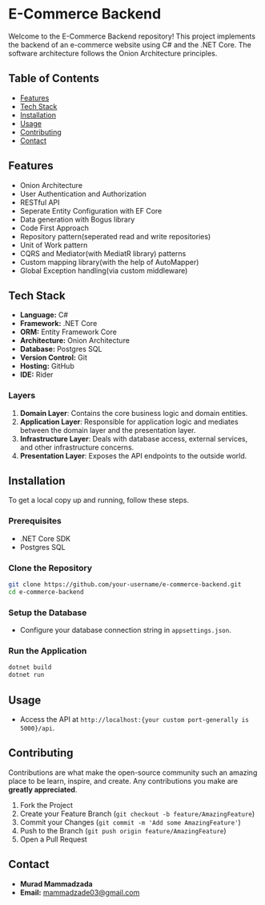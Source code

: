 # E-Commerce Backend

Welcome to the E-Commerce Backend repository! This project implements the backend of an e-commerce website using C# and the .NET Core. The software architecture follows the Onion Architecture principles.

## Table of Contents

- [Features](#features)
- [Tech Stack](#tech-stack)
- [Installation](#installation)
- [Usage](#usage)
- [Contributing](#contributing)
- [Contact](#contact)

## Features

- Onion Architecture
- User Authentication and Authorization
- RESTful API
- Seperate Entity Configuration with EF Core
- Data generation with Bogus library
- Code First Approach
- Repository pattern(seperated read and write repositories)
- Unit of Work pattern
- CQRS and Mediator(with MediatR library) patterns
- Custom mapping library(with the help of AutoMapper)
- Global Exception handling(via custom middleware)

## Tech Stack

- **Language:** C#
- **Framework:** .NET Core
- **ORM:** Entity Framework Core
- **Architecture:** Onion Architecture
- **Database:** Postgres SQL
- **Version Control:** Git
- **Hosting:** GitHub
- **IDE:** Rider


### Layers

1. **Domain Layer**: Contains the core business logic and domain entities.
2. **Application Layer**: Responsible for application logic and mediates between the domain layer and the presentation layer.
3. **Infrastructure Layer**: Deals with database access, external services, and other infrastructure concerns.
4. **Presentation Layer**: Exposes the API endpoints to the outside world.

## Installation

To get a local copy up and running, follow these steps.

### Prerequisites

- .NET Core SDK
- Postgres SQL

### Clone the Repository

```bash
git clone https://github.com/your-username/e-commerce-backend.git
cd e-commerce-backend
```

### Setup the Database

- Configure your database connection string in `appsettings.json`.

### Run the Application

```bash
dotnet build
dotnet run
```

## Usage

- Access the API at `http://localhost:{your custom port-generally is 5000}/api`.

## Contributing

Contributions are what make the open-source community such an amazing place to be learn, inspire, and create. Any contributions you make are **greatly appreciated**.

1. Fork the Project
2. Create your Feature Branch (`git checkout -b feature/AmazingFeature`)
3. Commit your Changes (`git commit -m 'Add some AmazingFeature'`)
4. Push to the Branch (`git push origin feature/AmazingFeature`)
5. Open a Pull Request

## Contact

- **Murad Mammadzada**
- **Email:** mammadzade03@gmail.com
